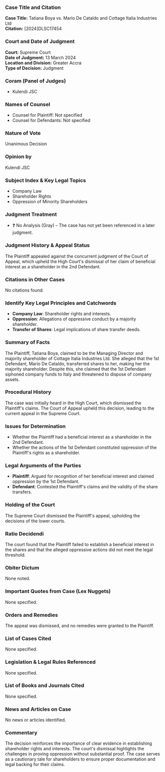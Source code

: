### Case Title and Citation
**Case Title:** Tatiana Boya vs. Mario De Cataldo and Cottage Italia Industries Ltd  
**Citation:** [2024]DLSC17454

### Court and Date of Judgment
**Court:** Supreme Court  
**Date of Judgment:** 13 March 2024  
**Location and Division:** Greater Accra  
**Type of Decision:** Judgment

### Coram (Panel of Judges)
- Kulendi JSC

### Names of Counsel
- Counsel for Plaintiff: Not specified
- Counsel for Defendants: Not specified

### Nature of Vote
Unanimous Decision

### Opinion by
Kulendi JSC

### Subject Index & Key Legal Topics
- Company Law
- Shareholder Rights
- Oppression of Minority Shareholders

### Judgment Treatment
- ❓ No Analysis (Gray) – The case has not yet been referenced in a later judgment.

### Judgment History & Appeal Status
The Plaintiff appealed against the concurrent judgment of the Court of Appeal, which upheld the High Court's dismissal of her claim of beneficial interest as a shareholder in the 2nd Defendant.

### Citations in Other Cases
No citations found.

### Identify Key Legal Principles and Catchwords
- **Company Law**: Shareholder rights and interests.
- **Oppression**: Allegations of oppressive conduct by a majority shareholder.
- **Transfer of Shares**: Legal implications of share transfer deeds.

### Summary of Facts
The Plaintiff, Tatiana Boya, claimed to be the Managing Director and majority shareholder of Cottage Italia Industries Ltd. She alleged that the 1st Defendant, Mario De Cataldo, transferred shares to her, making her the majority shareholder. Despite this, she claimed that the 1st Defendant siphoned company funds to Italy and threatened to dispose of company assets.

### Procedural History
The case was initially heard in the High Court, which dismissed the Plaintiff's claims. The Court of Appeal upheld this decision, leading to the current appeal in the Supreme Court.

### Issues for Determination
- Whether the Plaintiff had a beneficial interest as a shareholder in the 2nd Defendant.
- Whether the actions of the 1st Defendant constituted oppression of the Plaintiff's rights as a shareholder.

### Legal Arguments of the Parties
- **Plaintiff**: Argued for recognition of her beneficial interest and claimed oppression by the 1st Defendant.
- **Defendant**: Contested the Plaintiff's claims and the validity of the share transfers.

### Holding of the Court
The Supreme Court dismissed the Plaintiff's appeal, upholding the decisions of the lower courts.

### Ratio Decidendi
The court found that the Plaintiff failed to establish a beneficial interest in the shares and that the alleged oppressive actions did not meet the legal threshold.

### Obiter Dictum
None noted.

### Important Quotes from Case (Lex Nuggets)
None specified.

### Orders and Remedies
The appeal was dismissed, and no remedies were granted to the Plaintiff.

### List of Cases Cited
None specified.

### Legislation & Legal Rules Referenced
None specified.

### List of Books and Journals Cited
None specified.

### News and Articles on Case
No news or articles identified.

### Commentary
The decision reinforces the importance of clear evidence in establishing shareholder rights and interests. The court's dismissal highlights the challenges in proving oppression without substantial proof. The case serves as a cautionary tale for shareholders to ensure proper documentation and legal backing for their claims.